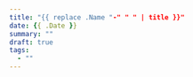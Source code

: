 ```yaml
---
title: "{{ replace .Name "-" " " | title }}"
date: {{ .Date }}
summary: ""
draft: true
tags:
  - ""
---
```


